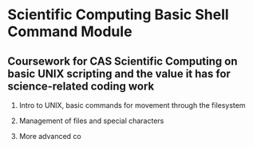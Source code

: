 # Scientific Computing Basic Shell Command Module

## Coursework for CAS Scientific Computing on basic UNIX scripting and the value it has for science-related coding work 

1. Intro to UNIX, basic commands for movement through the filesystem

2. Management of files and special characters

3. More advanced co